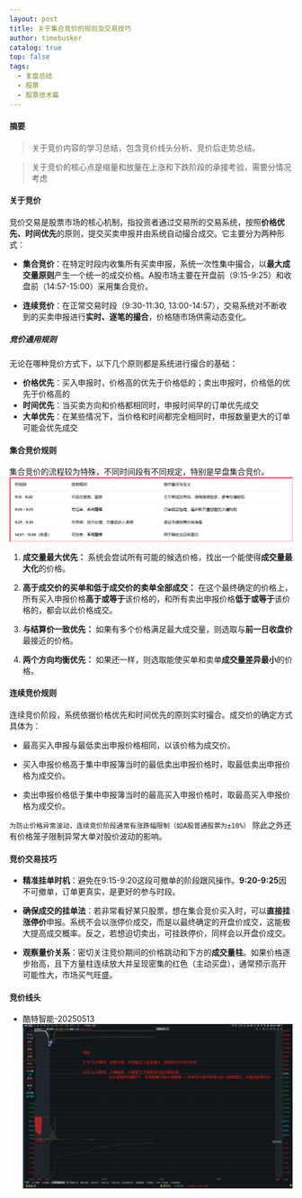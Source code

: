 ```yaml
---
layout: post
title: 关于集合竞价的规则及交易技巧
author: timebusker
catalog: true
top: false
tags:
  - 复盘总结
  - 股票
  - 股票技术篇
---
```

#### 摘要

>关于竞价内容的学习总结，包含竞价线头分析、竞价后走势总结。

>关于竞价的核心点是缩量和放量在上涨和下跌阶段的承接考验，需要分情况考虑

#### 关于竞价
竞价交易是股票市场的核心机制，指投资者通过交易所的交易系统，按照​**​价格优先、时间优先​**​的原则，提交买卖申报并由系统自动撮合成交。它主要分为两种形式：
- **集合竞价​**​：在特定时段内收集所有买卖申报，系统一次性集中撮合，以​**​最大成交量原则​**​产生一个统一的成交价格。A股市场主要在开盘前（9:15-9:25）和收盘前（14:57-15:00）采用集合竞价。

- **连续竞价​**​：在正常交易时段（9:30-11:30, 13:00-14:57），交易系统对不断收到的买卖申报进行​**​实时、逐笔的撮合​**​，价格随市场供需动态变化。

##### 竞价通用规则
无论在哪种竞价方式下，以下几个原则都是系统进行撮合的基础：
- **价格优先​**​：买入申报时，价格高的优先于价格低的；卖出申报时，价格低的优先于价格高的
- **时间优先​**​：当买卖方向和价格都相同时，申报时间早的订单优先成交
- **大单优先​**​：在某些情况下，当价格和时间都完全相同时，申报数量更大的订单可能会优先成交
#### 集合竞价规则
集合竞价的流程较为特殊，不同时间段有不同规定，特别是早盘集合竞价。
![](/img/Z笔记附件/2022-05-13-关于集合竞价的规则及交易技巧_image_1.png)
1. **成交量最大优先：** 系统会尝试所有可能的候选价格，找出一个能使得**成交量最大化**的价格。

2. **高于成交价的买单和低于成交价的卖单全部成交：** 在这个最终确定的价格上，所有买入申报价格**高于或等于**该价格的，和所有卖出申报价格**低于或等于**该价格的，都会以此价格成交。

3. **与结算价一致优先：** 如果有多个价格满足最大成交量，则选取与**前一日收盘价**最接近的价格。

4. **两个方向均衡优先：** 如果还一样，则选取能使买单和卖单**成交量差异最小**的价格。
#### 连续竞价规则
连续竞价阶段，系统依据价格优先和时间优先的原则实时撮合。成交价的确定方式具体为：
- 最高买入申报与最低卖出申报价格相同，以该价格为成交价。
    
- 买入申报价格高于集中申报簿当时的最低卖出申报价格时，取最低卖出申报价格为成交价。
    
- 卖出申报价格低于集中申报簿当时的最高买入申报价格时，取最高买入申报价格为成交价。

`为防止价格异常波动，连续竞价阶段通常有涨跌幅限制（如A股普通股票为±10%）` 除此之外还有价格笼子限制异常大单对股价波动的影响。

#### 竞价交易技巧
- **精准挂单时机​**​：避免在9:15-9:20这段可撤单的阶段跟风操作。​**​9:20-9:25​**​ 因不可撤单，订单更真实，是更好的参与时段。

- ​**​确保成交的挂单法​**​：若非常看好某只股票，想在集合竞价买入时，可以​**​直接挂涨停价​**​申报。系统不会以涨停价成交，而是以最终确定的开盘价成交，这能极大提高成交概率。反之，若想迫切卖出，可挂跌停价，同样会以开盘价成交。

- ​**​观察量价关系​**​：密切关注竞价期间的价格跳动和下方的​**​成交量柱​**​。如果价格逐步抬高，且下方量柱连续放大并呈现密集的红色（主动买盘），通常预示高开可能性大，市场买气旺盛。

#### 竞价线头
+ 酷特智能-20250513
![](img/Z笔记附件/2022-05-13-关于集合竞价的规则及交易技巧_image_2.png)


